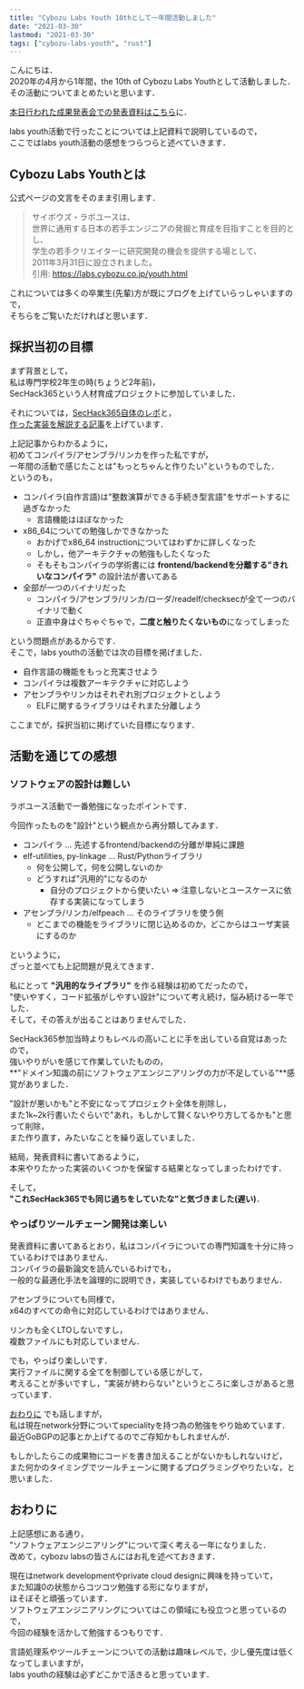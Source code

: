 ```yaml
---
title: "Cybozu Labs Youth 10thとして一年間活動しました"
date: "2021-03-30"
lastmod: "2021-03-30"
tags: ["cybozu-labs-youth", "rust"]
---
```


こんにちは．  
2020年の4月から1年間，the 10th of Cybozu Labs Youthとして活動しました．  
その活動についてまとめたいと思います．  

[本日行われた成果発表会での発表資料はこちら](https://speakerdeck.com/drumato/cybozu-labs-youth-10th)に．  

labs youth活動で行ったことについては上記資料で説明しているので，  
ここではlabs youth活動の感想をつらつらと述べていきます．  

## Cybozu Labs Youthとは

公式ページの文言をそのまま引用します．  

> サイボウズ・ラボユースは、  
> 世界に通用する日本の若手エンジニアの発掘と育成を目指すことを目的とし、  
> 学生の若手クリエイターに研究開発の機会を提供する場として、  
> 2011年3月31日に設立されました。  
> 引用: <https://labs.cybozu.co.jp/youth.html>  

これについては多くの卒業生(先輩)方が既にブログを上げていらっしゃいますので，  
そちらをご覧いただければと思います．

## 採択当初の目標

まず背景として，  
私は専門学校2年生の時(ちょうど2年前)，  
SecHack365という人材育成プロジェクトに参加していました．  

それについては，[SecHack365自体のレポ](https://drumato.com/ja/posts/execution-program-infra-at-sechack365/)と，  
[作った実装を解説する記事](https://drumato.com/ja/posts/execution-program-infra-in-rust/)を上げています．

上記記事からわかるように，  
初めてコンパイラ/アセンブラ/リンカを作った私ですが，  
一年間の活動で感じたことは"もっとちゃんと作りたい"というものでした．  
というのも，  

- コンパイラ(自作言語)は"整数演算ができる手続き型言語"をサポートするに過ぎなかった
  - 言語機能はほぼなかった
- x86_64についての勉強しかできなかった
  - おかげでx86_64 instructionについてはわずかに詳しくなった
  - しかし，他アーキテクチャの勉強もしたくなった
  - そもそもコンパイラの学術書には **frontend/backendを分離する"きれいなコンパイラ"** の設計法が書いてある
- 全部が一つのバイナリだった
  - コンパイラ/アセンブラ/リンカ/ローダ/readelf/checksecが全て一つのバイナリで動く
  - 正直中身はぐちゃぐちゃで，**二度と触りたくないもの**になってしまった

という問題点があるからです．  
そこで，labs youthの活動では次の目標を掲げました．  

- 自作言語の機能をもっと充実させよう
- コンパイラは複数アーキテクチャに対応しよう
- アセンブラやリンカはそれぞれ別プロジェクトとしよう
  - ELFに関するライブラリはそれまた分離しよう

ここまでが，採択当初に掲げていた目標になります．  

## 活動を通じての感想

### ソフトウェアの設計は難しい

ラボユース活動で一番勉強になったポイントです．  

今回作ったものを"設計"という観点から再分類してみます．  

- コンパイラ ... 先述するfrontend/backendの分離が単純に課題
- elf-utilities, py-linkage ... Rust/Pythonライブラリ
  - 何を公開して，何を公開しないのか
  - どうすれば"汎用的"になるのか
    - 自分のプロジェクトから使いたい => 注意しないとユースケースに依存する実装になってしまう
- アセンブラ/リンカ/elfpeach ... そのライブラリを使う側
  - どこまでの機能をライブラリに閉じ込めるのか，どこからはユーザ実装にするのか

というように，  
ざっと並べても上記問題が見えてきます．  

私にとって **"汎用的なライブラリ"** を作る経験は初めてだったので，  
"使いやすく，コード拡張がしやすい設計"について考え続け，悩み続ける一年でした．  
そして，その答えが出ることはありませんでした．

SecHack365参加当時よりもレベルの高いことに手を出している自覚はあったので，  
強いやりがいを感じて作業していたものの，  
**"ドメイン知識の前にソフトウェアエンジニアリングの力が不足している"**感覚がありました．  

"設計が悪いかも"と不安になってプロジェクト全体を削除し，  
また1k~2k行書いたぐらいで"あれ，もしかして賢くないやり方してるかも"と思って削除，  
また作り直す，みたいなことを繰り返していました．  

結局，発表資料に書いてあるように，  
本来やりたかった実装のいくつかを保留する結果となってしまったわけです．  

そして，  
**"これSecHack365でも同じ過ちをしていたな"と気づきました(遅い)**．  

### やっぱりツールチェーン開発は楽しい

発表資料に書いてあるとおり，私はコンパイラについての専門知識を十分に持っているわけではありません．  
コンパイラの最新論文を読んでいるわけでも，  
一般的な最適化手法を論理的に説明でき，実装しているわけでもありません．  

アセンブラについても同様で，  
x64のすべての命令に対応しているわけではありません．  

リンカも全くLTOしないですし，  
複数ファイルにも対応していません．  

でも，やっぱり楽しいです．  
実行ファイルに関する全てを制御している感じがして，  
考えることが多いですし，"実装が終わらない"というところに楽しさがあると思っています．  

[おわりに](#おわりに) でも話しますが，  
私は現在network分野についてspecialityを持つ為の勉強をやり始めています．  
最近GoBGPの記事とか上げてるのでご存知かもしれませんが．  

もしかしたらこの成果物にコードを書き加えることがないかもしれないけど，  
また何かのタイミングでツールチェーンに関するプログラミングやりたいな，と思いました．

## おわりに

上記感想にある通り，  
"ソフトウェアエンジニアリング"について深く考える一年になりました．  
改めて，cybozu labsの皆さんにはお礼を述べておきます．  

現在はnetwork developmentやprivate cloud designに興味を持っていて，  
また知識0の状態からコツコツ勉強する形になりますが，  
ほそぼそと頑張っています．  
ソフトウェアエンジニアリングについてはこの領域にも役立つと思っているので，  
今回の経験を活かして勉強するつもりです．  

言語処理系やツールチェーンについての活動は趣味レベルで，少し優先度は低くなってしまいますが，  
labs youthの経験は必ずどこかで活きると思っています．  
